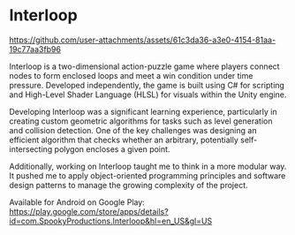 # Interloop

https://github.com/user-attachments/assets/61c3da36-a3e0-4154-81aa-19c77aa3fb96


Interloop is a two-dimensional action-puzzle game where players connect nodes to form enclosed loops and meet a win condition under time pressure. Developed independently, the game is built using C# for scripting and High-Level Shader Language (HLSL) for visuals within the Unity engine.

Developing Interloop was a significant learning experience, particularly in creating custom geometric algorithms for tasks such as level generation and collision detection. One of the key challenges was designing an efficient algorithm that checks whether an arbitrary, potentially self-intersecting polygon encloses a given point.

Additionally, working on Interloop taught me to think in a more modular way. It pushed me to apply object-oriented programming principles and software design patterns to manage the growing complexity of the project.

Available for Android on Google Play: https://play.google.com/store/apps/details?id=com.SpookyProductions.Interloop&hl=en_US&gl=US
